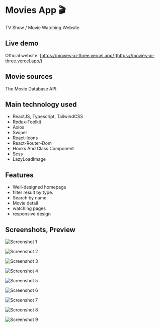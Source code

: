 # Movies App 🎬

TV Show / Movie Watching Website

## Live demo

Official website: [https://movies-xi-three.vercel.app/](https://movies-xi-three.vercel.app/)

## Movie sources

The Movie Database API

## Main technology used

- ReactJS, Typescript, TailwindCSS
- Redux-Toolkit
- Axios
- Swiper
- React-Icons
- React-Router-Dom
- Hooks And Class Component
- Scss
- LazyLoadImage

## Features

- Well-designed homepage
- filter result by type.
- Search by name.
- Movie detail
- watching pages
- responsive design

## Screenshots, Preview

![Screenshot 1](https://i.ibb.co/RBmQKG6/sec1.png)

![Screenshot 2](https://i.ibb.co/C11X3GK/sec2.png)

![Screenshot 3](https://i.ibb.co/y4Jhbhh/sec3.png)

![Screenshot 4](https://i.ibb.co/ScNntv0/sec4.png)

![Screenshot 5](https://i.ibb.co/SJk8cRY/screencapture-localhost-3000-movie-559-2022-08-21-02-04-49.png)

![Screenshot 6](https://i.ibb.co/q7PzQ69/sec5.png)

![Screenshot 7](https://i.ibb.co/GJ1K454/dec9.png)

![Screenshot 8](https://i.ibb.co/SJKd7q7/sec6.png)

![Screenshot 9](https://i.ibb.co/Czn9S1G/sec7.png)
